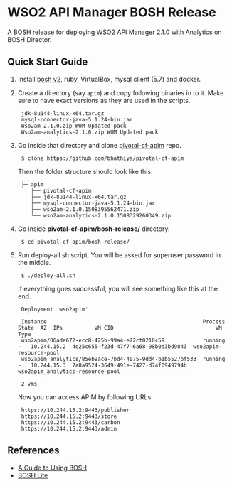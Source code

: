 # WSO2 API Manager BOSH Release

A BOSH release for deploying WSO2 API Manager 2.1.0 with Analytics on BOSH Director.

## Quick Start Guide

1. Install [bosh v2][1], ruby, VirtualBox, mysql client (5.7) and docker.
2. Create a directory (say `apim`) and copy following binaries in to it. Make sure to have exact versions as they are used in the scripts.

 	    jdk-8u144-linux-x64.tar.gz  
        mysql-connector-java-5.1.24-bin.jar  
        Wso2am-2.1.0.zip WUM Updated pack 
        Wso2am-analytics-2.1.0.zip WUM Updated pack


3. Go inside that directory and clone [pivotal-cf-apim][2] repo.

        $ clone https://github.com/bhathiya/pivotal-cf-apim
       
    Then the folder structure should look like this.
    
        ├─ apim
           ├── pivotal-cf-apim
           ├── jdk-8u144-linux-x64.tar.gz
           ├── mysql-connector-java-5.1.24-bin.jar
           ├── wso2am-2.1.0.1508395562471.zip
           └── wso2am-analytics-2.1.0.1508329260349.zip
           
4. Go inside **pivotal-cf-apim/bosh-release/** directory.          

	    $ cd pivotal-cf-apim/bosh-release/
        
5. Run deploy-all.sh script. You will be asked for superuser password in the middle.

        $ ./deploy-all.sh
        
    If everything goes successful, you will see something like this at the end.
    
		Deployment 'wso2apim'

        Instance                                                 Process State  AZ  IPs          VM CID                                VM Type  
        wso2apim/06ade672-ecc8-425b-99a4-e72cf0210c59            running        -   10.244.15.2  4e25c655-f23d-47f7-6a68-98b0d3bd9843  wso2apim-resource-pool  
        wso2apim_analytics/85eb9ace-7bd4-4075-9dd4-b1b5527bf533  running        -   10.244.15.3  7a8a9524-3649-491e-7427-d74f0949794b  wso2apim_analytics-resource-pool  

        2 vms
    
    Now you can access APIM by following URLs.
        
    	https://10.244.15.2:9443/publisher
        https://10.244.15.2:9443/store
        https://10.244.15.2:9443/carbon
        https://10.244.15.2:9443/admin
        

[1]: http://bosh.io
[2]: https://github.com/bhathiya/pivotal-cf-apim
[image]: https://github.com/adam-p/markdown-here/raw/master/src/common/images/icon48.png



## References

* [A Guide to Using BOSH](http://mariash.github.io/learn-bosh/)
* [BOSH Lite](https://bosh.io/docs/bosh-lite.html)
